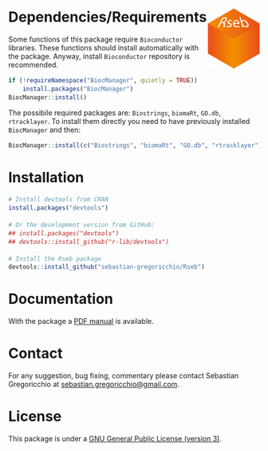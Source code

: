 # Dependencies/Requirements <img src="Rseb_logo.svg" align="right" height = 120/>
Some functions of this package require `Bioconductor` libraries. These functions should install automatically with the package. Anyway, install `Bioconductor` repository is recommended. 

```r
if (!requireNamespace("BiocManager", quietly = TRUE))
    install.packages("BiocManager")
BiocManager::install()
```

The possibile required packages are: `Biostrings`, `biomaRt`, `GO.db`, `rtracklayer`.
To install them directly you need to have previously installed `BiocManager` and then:

```r
BiocManager::install(c("Biostrings", "biomaRt", "GO.db", "rtracklayer"))
```

# Installation
```r
# Install devtools from CRAN
install.packages("devtools")

# Or the development version from GitHub:
## install.packages("devtools")
## devtools::install_github("r-lib/devtools")

# Install the Rseb package
devtools::install_github("sebastian-gregoricchio/Rseb")
```

# Documentation
With the package a [PDF manual](https://sebastian-gregoricchio.github.io/Rseb/Rseb_0.1.0_manual.pdf) is available.

# Contact
For any suggestion, bug fixing, commentary please contact Sebastian Gregoricchio at [sebastian.gregoricchio@gmail.com](mailto:sebastian.gregoricchio@gmail.com).

# License
This package is under a [GNU General Public License (version 3)](https://github.com/sebastian-gregoricchio/Rseb/blob/main/LICENSE.md/LICENSE.md).
